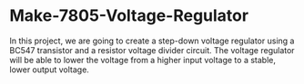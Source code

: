 # Make-7805-Voltage-Regulator
In this project, we are going to create a step-down voltage regulator using a BC547 transistor and a resistor voltage divider circuit. The voltage regulator will be able to lower the voltage from a higher input voltage to a stable, lower output voltage.
